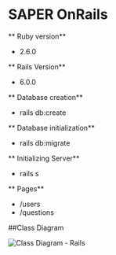 # SAPER OnRails

** Ruby version**
- 2.6.0

** Rails Version**
- 6.0.0

** Database creation**
- rails db:create

** Database initialization**
- rails db:migrate

** Initializing Server**
- rails s

** Pages**
- /users
- /questions

##Class Diagram

![Class Diagram - Rails](https://user-images.githubusercontent.com/48556068/65173024-68984c00-da24-11e9-8238-65eb38ae478c.png)
